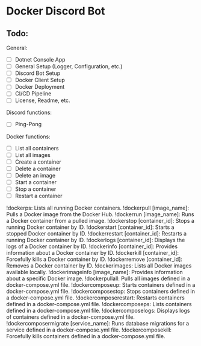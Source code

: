 # Docker Discord Bot

## Todo:

General:

- [ ] Dotnet Console App
- [ ] General Setup (Logger, Configuration, etc.)
- [ ] Discord Bot Setup
- [ ] Docker Client Setup
- [ ] Docker Deployment
- [ ] CI/CD Pipeline
- [ ] License, Readme, etc.

Discord functions:

- [ ] Ping-Pong

Docker functions:

- [ ] List all containers
- [ ] List all images
- [ ] Create a container
- [ ] Delete a container
- [ ] Delete an image
- [ ] Start a container
- [ ] Stop a container
- [ ] Restart a container

!dockerps: Lists all running Docker containers.
!dockerpull [image_name]: Pulls a Docker image from the Docker Hub.
!dockerrun [image_name]: Runs a Docker container from a pulled image.
!dockerstop [container_id]: Stops a running Docker container by ID.
!dockerstart [container_id]: Starts a stopped Docker container by ID.
!dockerrestart [container_id]: Restarts a running Docker container by ID.
!dockerlogs [container_id]: Displays the logs of a Docker container by ID.
!dockerinfo [container_id]: Provides information about a Docker container by ID.
!dockerkill [container_id]: Forcefully kills a Docker container by ID.
!dockerremove [container_id]: Removes a Docker container by ID.
!dockerimages: Lists all Docker images available locally.
!dockerimageinfo [image_name]: Provides information about a specific Docker image.
!dockerpullall: Pulls all images defined in a docker-compose.yml file.
!dockercomposeup: Starts containers defined in a docker-compose.yml file.
!dockercomposestop: Stops containers defined in a docker-compose.yml file.
!dockercomposerestart: Restarts containers defined in a docker-compose.yml file.
!dockercomposeps: Lists containers defined in a docker-compose.yml file.
!dockercomposelogs: Displays logs of containers defined in a docker-compose.yml file.
!dockercomposermigrate [service_name]: Runs database migrations for a service defined in a docker-compose.yml file.
!dockercomposekill: Forcefully kills containers defined in a docker-compose.yml file.
